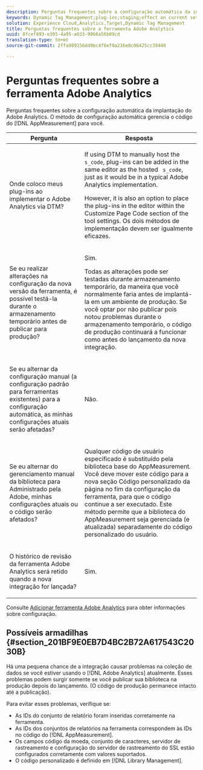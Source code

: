 ```yaml
---
description: Perguntas frequentes sobre a configuração automática da implantação do Adobe Analytics. O método de configuração automática gerencia o código do AppMeasurement para você.
keywords: Dynamic Tag Management;plug-ins;staging;effect on current settings;revision history;potential pitfalls;report suite id;currency code;tracking server;ssl tracking server;custom code;library management
solution: Experience Cloud,Analytics,Target,Dynamic Tag Management
title: Perguntas frequentes sobre a ferramenta Adobe Analytics
uuid: 8fcef893-e305-4a95-a033-9066a56b09cd
translation-type: tm+mt
source-git-commit: 2ffa989156dd9bc4f6ef9a216e8c06425cc39440

---
```



# Perguntas frequentes sobre a ferramenta Adobe Analytics

Perguntas frequentes sobre a configuração automática da implantação do Adobe Analytics. O método de configuração automática gerencia o código do [!DNL AppMeasurement] para você.

<table id="table_A50D00E2C47A473B92DA800FB08FE640"> 
 <thead> 
  <tr> 
   <th colname="col1" class="entry"> Pergunta </th> 
   <th colname="col2" class="entry"> Resposta </th> 
  </tr> 
 </thead>
 <tbody> 
  <tr> 
   <td colname="col1"> <p> Onde coloco meus plug-ins ao implementar o Adobe Analytics via DTM? </p> </td> 
   <td colname="col2"> <p> If using DTM to manually host the <code> s_code</code>, plug-ins can be added in the same editor as the hosted <code> s_code</code>, just as it would be in a typical Adobe Analytics implementation. </p> <p>However, it is also an option to place the plug-ins in the editor within the <span class="term"> Customize Page Code</span> section of the tool settings. Os dois métodos de implementação devem ser igualmente eficazes. </p> </td> 
  </tr> 
  <tr> 
   <td colname="col1"> <p>Se eu realizar alterações na configuração da nova versão da ferramenta, é possível testá-la durante o armazenamento temporário antes de publicar para produção? </p> </td> 
   <td colname="col2"> <p>Sim. </p> <p>Todas as alterações pode ser testadas durante armazenamento temporário, da maneira que você normalmente faria antes de implantá-la em um ambiente de produção. Se você optar por não publicar pois notou problemas durante o armazenamento temporário, o código de produção continuará a funcionar como antes do lançamento da nova integração. </p> </td> 
  </tr> 
  <tr> 
   <td colname="col1"> <p>Se eu alternar da configuração manual (a configuração padrão para ferramentas existentes) para a configuração automática, as minhas configurações atuais serão afetadas? </p> </td> 
   <td colname="col2"> <p>Não. </p> </td> 
  </tr> 
  <tr> 
   <td colname="col1"> <p>Se eu alternar do gerenciamento manual da biblioteca para Administrado pela Adobe, minhas configurações atuais ou o código serão afetados? </p> </td> 
   <td colname="col2"> <p>Qualquer código de usuário especificado é substituído pela biblioteca base do <span class="keyword">AppMeasurement</span>. Você deve mover este código para a nova seção <span class="wintitle">Código personalizado da página</span> no fim da configuração da ferramenta, para que o código continue a ser executado. Este método permite que a biblioteca do <span class="keyword">AppMeasurement</span> seja gerenciada (e atualizada) separadamente do código personalizado do usuário. </p> </td> 
  </tr> 
  <tr> 
   <td colname="col1"> <p>O histórico de revisão da ferramenta <span class="keyword">Adobe Analytics</span> será retido quando a nova integração for lançada? </p> </td> 
   <td colname="col2"> <p>Sim. </p> </td> 
  </tr> 
 </tbody> 
</table>

Consulte [Adicionar ferramenta Adobe Analytics](/help/implement/other/dtm/c-aa-tool/analytics-dtm.md) para obter informações sobre configuração.

## Possíveis armadilhas {#section_201BF9E0EB7D4BC2B72A617543C2030B}

Há uma pequena chance de a integração causar problemas na coleção de dados se você estiver usando o [!DNL Adobe Analytics] atualmente. Esses problemas podem surgir somente se você publicar sua biblioteca na produção depois do lançamento. (O código de produção permanece intacto até a publicação).

Para evitar esses problemas, verifique se:

* As IDs do conjunto de relatório foram inseridas corretamente na ferramenta.
* As IDs dos conjuntos de relatórios na ferramenta correspondem às IDs no código do [!DNL AppMeasurement].
* Os campos código da moeda, conjunto de caracteres, servidor de rastreamento e configuração do servidor de rastreamento do SSL estão configurados corretamente com valores suportados.
* O código personalizado é definido em [!DNL Library Management].


